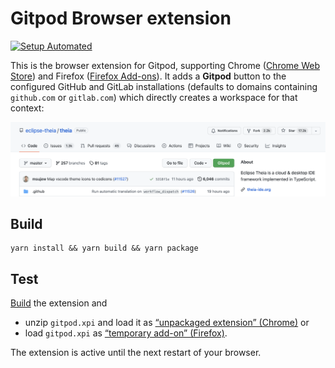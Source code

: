 # Gitpod Browser extension
[![Setup Automated](https://img.shields.io/badge/setup-automated-blue?logo=gitpod)](https://gitpod.io/#https://github.com/gitpod-io/browser-extension)

This is the browser extension for Gitpod, supporting Chrome ([Chrome Web Store](https://chrome.google.com/webstore/detail/dodmmooeoklaejobgleioelladacbeki/)) and Firefox ([Firefox Add-ons](https://addons.mozilla.org/firefox/addon/gitpod/)). It adds a **Gitpod** button to the configured GitHub and GitLab installations (defaults to domains containing `github.com` or `gitlab.com`) which directly creates a workspace for that context:

 ![Gitpodify](./docs/github-injected.png "Gitpodify")

## Build

```
yarn install && yarn build && yarn package
```

## Test

[Build](#build) the extension and
* unzip `gitpod.xpi` and load it as [“unpackaged extension” (Chrome)](https://developer.chrome.com/extensions/getstarted) or
* load `gitpod.xpi` as [“temporary add-on” (Firefox)](https://blog.mozilla.org/addons/2015/12/23/loading-temporary-add-ons/).

The extension is active until the next restart of your browser.
